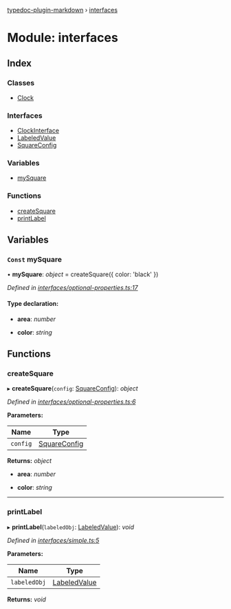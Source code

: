 [typedoc-plugin-markdown](../README.md) › [interfaces](interfaces.md)

# Module: interfaces

## Index

### Classes

* [Clock](../classes/interfaces.clock.md)

### Interfaces

* [ClockInterface](../interfaces/interfaces.clockinterface.md)
* [LabeledValue](../interfaces/interfaces.labeledvalue.md)
* [SquareConfig](../interfaces/interfaces.squareconfig.md)

### Variables

* [mySquare](interfaces.md#const-mysquare)

### Functions

* [createSquare](interfaces.md#createsquare)
* [printLabel](interfaces.md#printlabel)

## Variables

### `Const` mySquare

• **mySquare**: *object* = createSquare({ color: 'black' })

*Defined in [interfaces/optional-properties.ts:17](https://github.com/tgreyuk/typedoc-plugin-markdown/blob/cb4f845/examples/src/interfaces/optional-properties.ts#L17)*

#### Type declaration:

* **area**: *number*

* **color**: *string*

## Functions

###  createSquare

▸ **createSquare**(`config`: [SquareConfig](../interfaces/interfaces.squareconfig.md)): *object*

*Defined in [interfaces/optional-properties.ts:6](https://github.com/tgreyuk/typedoc-plugin-markdown/blob/cb4f845/examples/src/interfaces/optional-properties.ts#L6)*

**Parameters:**

Name | Type |
------ | ------ |
`config` | [SquareConfig](../interfaces/interfaces.squareconfig.md) |

**Returns:** *object*

* **area**: *number*

* **color**: *string*

___

###  printLabel

▸ **printLabel**(`labeledObj`: [LabeledValue](../interfaces/interfaces.labeledvalue.md)): *void*

*Defined in [interfaces/simple.ts:5](https://github.com/tgreyuk/typedoc-plugin-markdown/blob/cb4f845/examples/src/interfaces/simple.ts#L5)*

**Parameters:**

Name | Type |
------ | ------ |
`labeledObj` | [LabeledValue](../interfaces/interfaces.labeledvalue.md) |

**Returns:** *void*
